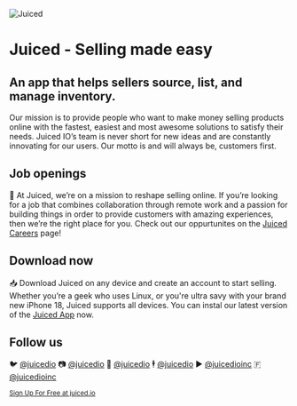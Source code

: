 
![Juiced](https://cdn.discordapp.com/attachments/1100565653422870578/1109304080150573096/Github_2023.png)

# Juiced - Selling made easy  


## An app that helps sellers source, list, and manage inventory. 

Our mission is to provide people who want to make money selling products online with the fastest, easiest and most awesome solutions to satisfy their needs. Juiced IO’s team is never short for new ideas and are constantly innovating for our users. Our motto is and will always be, customers first.




## Job openings

💼 At Juiced, we’re on a mission to reshape selling online. If you’re looking for a job that combines collaboration through remote work and a passion for building things in order to provide customers with amazing experiences, then we’re the right place for you. Check out our oppurtunites on the [Juiced Careers](https://juiced.io/careers/) page!

## Download now

📥 Download Juiced on any device and create an account to start selling. Whether you’re a geek who uses Linux, or you're ultra savy with your brand new iPhone 18, Juiced supports all devices. You can instal our latest version of the [Juiced App](https://juiced.io/download) now. 

## Follow us

🐦  [@juicedio](https://twitter.com/juicedio)
📷  [@juicedio](https://instagram.com/juicedio)
🎵  [@juicedio](https://tiktok.com/@juicedio)
🕴️  [@juicedio](https://linkedin.com/company/juicedio)
▶️  [@juicedioinc](https://linkedin.com/@juicedioinc)
🇫   [@juicedioinc](https://facebook.com/juicedioinc)


<sub> [Sign Up For Free at juiced.io](https://juiced.io)</sub>
